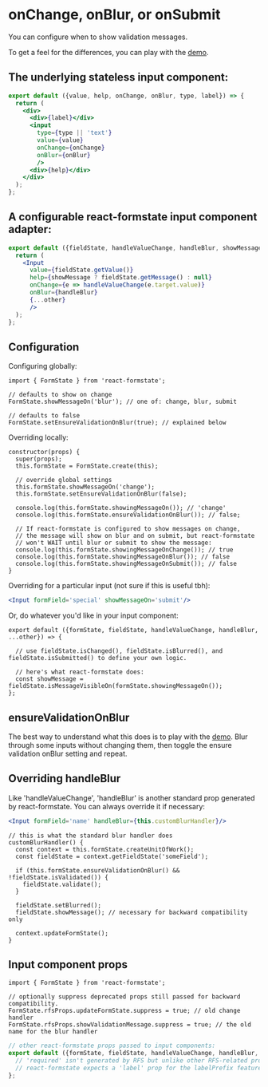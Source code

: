 # onChange, onBlur, or onSubmit

You can configure when to show validation messages.

To get a feel for the differences, you can play with the [demo](https://dtrelogan.github.io/react-formstate-demo/).

## The underlying stateless input component:

```jsx
export default ({value, help, onChange, onBlur, type, label}) => {
  return (
    <div>
      <div>{label}</div>
      <input
        type={type || 'text'}
        value={value}
        onChange={onChange}
        onBlur={onBlur}
        />
      <div>{help}</div>
    </div>
  );
};
```

## A configurable react-formstate input component adapter:

```jsx
export default ({fieldState, handleValueChange, handleBlur, showMessage, ...other}) => {
  return (
    <Input
      value={fieldState.getValue()}
      help={showMessage ? fieldState.getMessage() : null}
      onChange={e => handleValueChange(e.target.value)}
      onBlur={handleBlur}
      {...other}
      />
  );
};
```

## Configuration

Configuring globally:

```es6
import { FormState } from 'react-formstate';

// defaults to show on change
FormState.showMessageOn('blur'); // one of: change, blur, submit

// defaults to false
FormState.setEnsureValidationOnBlur(true); // explained below
```

Overriding locally:

```es6
constructor(props) {
  super(props);
  this.formState = FormState.create(this);

  // override global settings
  this.formState.showMessageOn('change');
  this.formState.setEnsureValidationOnBlur(false);

  console.log(this.formState.showingMessageOn()); // 'change'
  console.log(this.formState.ensureValidationOnBlur()); // false;

  // If react-formstate is configured to show messages on change,
  // the message will show on blur and on submit, but react-formstate
  // won't WAIT until blur or submit to show the message:
  console.log(this.formState.showingMessageOnChange()); // true
  console.log(this.formState.showingMessageOnBlur()); // false
  console.log(this.formState.showingMessageOnSubmit()); // false
}
```

Overriding for a particular input (not sure if this is useful tbh):

```jsx
<Input formField='special' showMessageOn='submit'/>
```

Or, do whatever you'd like in your input component:

```es6
export default ({formState, fieldState, handleValueChange, handleBlur, ...other}) => {

  // use fieldState.isChanged(), fieldState.isBlurred(), and fieldState.isSubmitted() to define your own logic.

  // here's what react-formstate does:
  const showMessage = fieldState.isMessageVisibleOn(formState.showingMessageOn());
};
```

## ensureValidationOnBlur

The best way to understand what this does is to play with the [demo](https://dtrelogan.github.io/react-formstate-demo/). Blur through some inputs without changing them, then toggle the ensure validation onBlur setting and repeat.

## Overriding handleBlur

Like 'handleValueChange', 'handleBlur' is another standard prop generated by react-formstate. You can always override it if necessary:

```jsx
<Input formField='name' handleBlur={this.customBlurHandler}/>
```

```es6
// this is what the standard blur handler does
customBlurHandler() {
  const context = this.formState.createUnitOfWork();
  const fieldState = context.getFieldState('someField');

  if (this.formState.ensureValidationOnBlur() && !fieldState.isValidated()) {
    fieldState.validate();
  }

  fieldState.setBlurred();
  fieldState.showMessage(); // necessary for backward compatibility only

  context.updateFormState();
}
```

## Input component props

```es6
import { FormState } from 'react-formstate';

// optionally suppress deprecated props still passed for backward compatibility.
FormState.rfsProps.updateFormState.suppress = true; // old change handler
FormState.rfsProps.showValidationMessage.suppress = true; // the old name for the blur handler
```

```jsx
// other react-formstate props passed to input components:
export default ({formState, fieldState, handleValueChange, handleBlur, showMessage, required, label, ...other}) => {
  // 'required' isn't generated by RFS but unlike other RFS-related props it's not suppressed.
  // react-formstate expects a 'label' prop for the labelPrefix feature and will generate one if not present.
};
```
